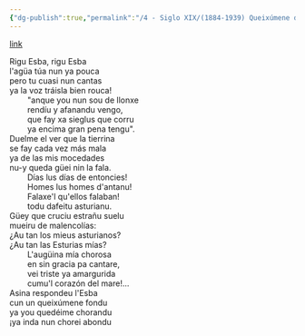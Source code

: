 ```yaml
---
{"dg-publish":true,"permalink":"/4 - Siglo XIX/(1884-1939) Queixúmene del Esba/","tags":["#Siglo_19","occidental","escrito","Valdés","Padre_Galo","poema"]}
---
```


[link](https://poesiaasturiana.blogspot.com/2013/07/queixumene-del-esba-de-galo-fernandez.html)

Rigu Esba, rigu Esba  
l'agüa túa nun ya pouca  
pero tu cuasi nun cantas  
ya la voz tráisla bien rouca!  
        "anque you nun sou de llonxe  
        rendíu y afanandu vengo,  
        que fay xa sieglus que corru  
        ya encima gran pena tengu".  
Duelme el ver que la tierrina  
se fay cada vez más mala  
ya de las mis mocedades  
nu-y queda güei nin la fala.  
        Días lus días de entoncies!  
        Homes lus homes d'antanu!  
        Falaxe'l qu'ellos falaban!  
        todu dafeitu asturianu.  
Güey que cruciu estrañu suelu  
mueiru de malencolías:  
¿Au tan los mieus asturianos?  
¿Au tan las Esturias mías?  
        L'augüina mía chorosa  
        en sin gracia pa cantare,  
        vei triste ya amargurida  
        cumu'l corazón del mare!...  
Asina respondeu l'Esba  
cun un queixúmene fondu  
ya you quedéime chorandu  
¡ya inda nun chorei abondu